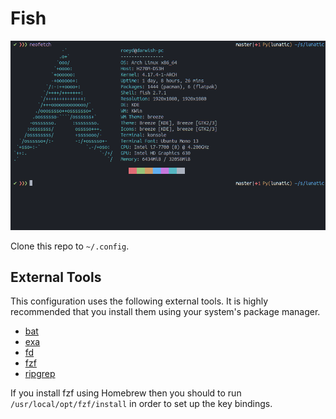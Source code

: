 # Fish

![Screenshot](screenshot.png)

Clone this repo to `~/.config`.

## External Tools

This configuration uses the following external tools. It is highly recommended that you install them
using your system's package manager.

* [bat](https://github.com/sharkdp/bat)
* [exa](https://github.com/ogham/exa)
* [fd](https://github.com/sharkdp/fd)
* [fzf](https://github.com/junegunn/fzf)
* [ripgrep](https://github.com/BurntSushi/ripgrep)

If you install fzf using Homebrew then you should to run `/usr/local/opt/fzf/install` in order
to set up the key bindings.

